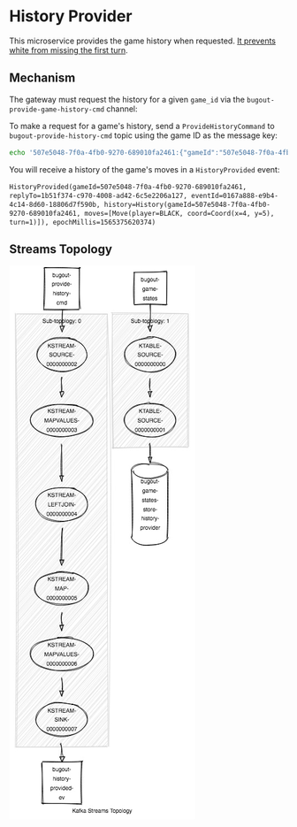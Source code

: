 # History Provider

This microservice provides the game history when requested.  [It prevents white from missing the first turn](https://github.com/Terkwood/BUGOUT/issues/64).

## Mechanism

The gateway must request the history for a given `game_id` via the `bugout-provide-game-history-cmd` channel:

To make a request for a game's history, send a `ProvideHistoryCommand` to `bugout-provide-history-cmd` topic using the game ID as the message key:

```sh
echo '507e5048-7f0a-4fb0-9270-689010fa2461:{"gameId":"507e5048-7f0a-4fb0-9270-689010fa2461", "reqId": "1b51f374-c970-4008-ad42-6c5e2206a127"}' | kafkacat -b kafka:9092 -t bugout-provide-history-cmd -K: -P
```

You will receive a history of the game's moves in a `HistoryProvided` event:

```text
HistoryProvided(gameId=507e5048-7f0a-4fb0-9270-689010fa2461, replyTo=1b51f374-c970-4008-ad42-6c5e2206a127, eventId=0167a888-e9b4-4c14-8d60-18806d7f590b, history=History(gameId=507e5048-7f0a-4fb0-9270-689010fa2461, moves=[Move(player=BLACK, coord=Coord(x=4, y=5), turn=1)]), epochMillis=1565375620374)
```

## Streams Topology

![Streams topology](topo.jpg)
